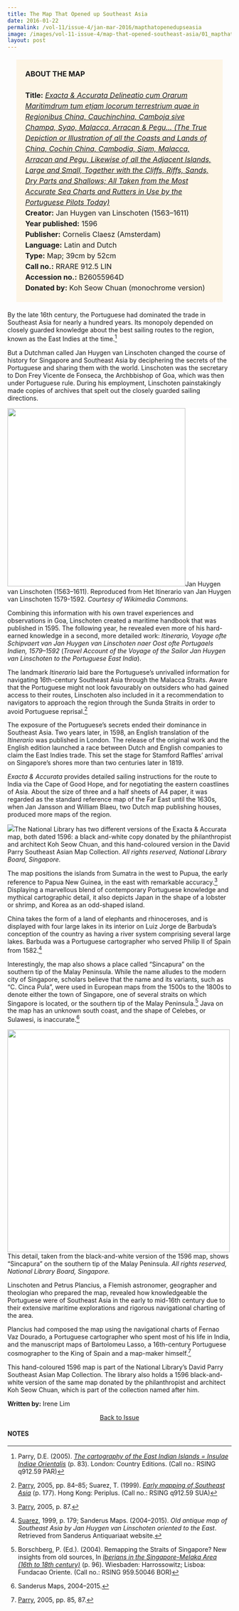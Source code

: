 ```yaml
---
title: The Map That Opened up Southeast Asia
date: 2016-01-22
permalink: /vol-11/issue-4/jan-mar-2016/mapthatopenedupseasia
image: /images/vol-11-issue-4/map-that-opened-southeast-asia/01_mapthatopenedsea.jpg
layout: post
---
```

<span style="background-colour: #fdf5e6; padding: 20px; margin: 20px; background:#fdf5e6; display:block; font-size:1rem; line-height:1.5rem;"><b>ABOUT THE MAP</b>
<br><br>
<b>Title:</b> <i><a href="https://eresources.nlb.gov.sg/printheritage/detail/302a34a9-17c9-48db-abcb-53133aa7c27a.aspx">Exacta & Accurata Delineatio cum Orarum Maritimdrum tum etjam locorum terrestrium quae in Regionibus China, Cauchinchina, Camboja sive Champa, Syao, Malacca, Arracan & Pegu… (The True Depiction or Illustration of all the Coasts and Lands of China, Cochin China, Cambodia, Siam, Malacca, Arracan and Pegu, Likewise of all the Adjacent Islands, Large and Small, Together with the Cliffs, Riffs, Sands, Dry Parts and Shallows; All Taken from the Most Accurate Sea Charts and Rutters in Use by the Portuguese Pilots Today)</a></i>
<br>
<b>Creator:</b> Jan Huygen van Linschoten (1563–1611)
<br>
<b>Year published:</b> 1596
<br>
<b>Publisher:</b> Cornelis Claesz (Amsterdam)
<br>
<b>Language:</b> Latin and Dutch
<br>
<b>Type:</b> Map; 39cm by 52cm
<br>
<b>Call no.:</b> RRARE 912.5 LIN
<br>
<b>Accession no.:</b> B26055964D
<br>
<b>Donated by:</b> Koh Seow Chuan (monochrome version)</span>

By the late 16th century, the Portuguese had dominated the trade in Southeast Asia for nearly a hundred years. Its monopoly depended on closely guarded knowledge about the best sailing routes to the region, known as the East Indies at the time.[^1]

But a Dutchman called Jan Huygen van Linschoten changed the course of history for Singapore and Southeast Asia by deciphering the secrets of the Portuguese and sharing them with the world. Linschoten was the secretary to Don Frey Vicente de Fonseca, the Archbbishop of Goa, which was then under Portuguese rule. During his employment, Linschoten painstakingly made copies of archives that spelt out the closely guarded sailing directions.

<div style="background-color: white;"><img style="width:400px" src="/images/vol-11-issue-4/map-that-opened-southeast-asia/01_mapthatopenedsea.jpg">Jan Huygen van Linschoten (1563–1611). Reproduced from Het Itinerario van Jan Huygen van Linschoten 1579-1592. <i>Courtesy of Wikimedia Commons.</i></div>

Combining this information with his own travel experiences and observations in Goa, Linschoten created a maritime handbook that was published in 1595. The following year, he revealed even more of his hard-earned knowledge in a second, more detailed work: *Itinerario, Voyage ofte Schipvaert van Jan Huygen van Linschoten naer Oost ofte Portugaels Indien, 1579–1592* (*Travel Account of the Voyage of the Sailor Jan Huygen van Linschoten to the Portuguese East India*).

The landmark *Itinerario* laid bare the Portuguese’s unrivalled information for navigating 16th-century Southeast Asia through the Malacca Straits. Aware that the Portuguese might not look favourably on outsiders who had gained access to their routes, Linschoten also included in it a recommendation to navigators to approach the region through the Sunda Straits in order to avoid Portuguese reprisal.[^2]

The exposure of the Portuguese’s secrets ended their dominance in Southeast Asia. Two years later, in 1598, an English translation of the *Itinerario* was published in London. The release of the original work and the English edition launched a race between Dutch and English companies to claim the East Indies trade. This set the stage for Stamford Raffles’ arrival on Singapore’s shores more than two centuries later in 1819.

*Exacta & Accurata* provides detailed sailing instructions for the route to India via the Cape of Good Hope, and for negotiating the eastern coastlines of Asia. About the size of three and a half sheets of A4 paper, it was regarded as the standard reference map of the Far East until the 1630s, when Jan Jansson and William Blaeu, two Dutch map publishing houses, produced more maps of the region.

<div style="background-color: white;"><img src="/images/vol-11-issue-4/map-that-opened-southeast-asia/02_mapthatopenedsea.jpg">The National Library has two different versions of the Exacta & Accurata map, both dated 1596: a black and-white copy donated by the philanthropist and architect Koh Seow Chuan, and this hand-coloured version in the David Parry Southeast Asian Map Collection. <i>All rights reserved, National Library Board, Singapore.</i></div>

The map positions the islands from Sumatra in the west to Pupua, the early reference to Papua New Guinea, in the east with  remarkable  accuracy.[^3] Displaying a marvellous blend of contemporary Portuguese knowledge and mythical cartographic detail, it also depicts Japan in the shape of a lobster or shrimp, and Korea as an odd-shaped island.

China takes the form of a land of elephants and rhinoceroses, and is displayed with four large lakes in its interior on Luiz Jorge de Barbuda’s conception of the country as having a river system comprising several large lakes. Barbuda was a Portuguese cartographer who served Philip II of Spain from 1582.[^4]

Interestingly, the map also shows a place called “Sincapura” on the southern tip of the Malay Peninsula. While the name alludes to the modern city of Singapore, scholars believe that the name and its variants, such as “C. Cinca Pula”, were used in European maps from the 1500s to the 1800s to denote either the town of Singapore, one of several straits on which Singapore is located, or the southern tip of the Malay Peninsula.[^5] Java on the map has an unknown south coast, and the shape of Celebes, or Sulawesi, is inaccurate.[^6]

<div style="background-color: white;"><img style="width:500px" src="/images/vol-11-issue-4/map-that-opened-southeast-asia/03_mapthatopenedsea.jpg">This detail, taken from the black-and-white version of the 1596 map, shows “Sincapura” on the southern tip of the Malay Peninsula. <i>All rights reserved, National Library Board, Singapore.</i></div>

Linschoten and Petrus Plancius, a Flemish astronomer, geographer and theologian who prepared the map, revealed how knowledgeable the Portuguese were of Southeast Asia in the early to mid-16th century due to their extensive maritime explorations and rigorous navigational charting of the area.

Plancius had composed the map using the navigational charts of Fernao Vaz Dourado, a Portuguese cartographer who spent most of his life in India, and the manuscript maps of Bartolomeu Lasso, a 16th-century Portuguese cosmographer to the King of Spain and a map-maker himself.[^7]

This hand-coloured 1596 map is part of the National Library’s David Parry Southeast Asian Map Collection. The library also holds a 1596 black-and-white version of the same map donated by the philanthropist and architect Koh Seow Chuan, which is part of the collection named after him.

**Written by:** Irene Lim

<a href="/vol-11/issue-4/jan-mar-2016/"><center>Back to Issue</center></a>

#### **NOTES**

[^1]:Parry, D.E. (2005). *[The cartography of the East Indian Islands = Insulae Indiae Orientalis](http://eservice.nlb.gov.sg/item_holding_s.aspx?bid=12669569)* (p. 83). London: Country Editions. (Call no.: RSING q912.59 PAR)

[^2]:[Parry](http://eservice.nlb.gov.sg/item_holding_s.aspx?bid=12669569), 2005, pp. 84–85; Suarez, T. (1999). *[Early mapping of Southeast Asia](http://eservice.nlb.gov.sg/item_holding_s.aspx?bid=9654316)* (p. 177). Hong Kong: Periplus. (Call no.: RSING q912.59 SUA)

[^3]:[Parry](http://eservice.nlb.gov.sg/item_holding_s.aspx?bid=12669569), 2005, p. 87.

[^4]:[Suarez](http://eservice.nlb.gov.sg/item_holding_s.aspx?bid=9654316), 1999, p. 179; Sanderus Maps. (2004–2015). *Old antique map of Southeast Asia by Jan Huygen van Linschoten oriented to the East*. Retrieved from Sanderus Antiquariaat website.

[^5]:Borschberg, P. (Ed.). (2004). Remapping the Straits of Singapore? New insights from old sources, In *[Iberians in the Singapore-Melaka Area (16th to 18th century)](http://eservice.nlb.gov.sg/item_holding_s.aspx?bid=12493225)* (p. 96). Wiesbaden: Harrossowitz; Lisboa: Fundacao Oriente. (Call no.: RSING 959.50046 BOR)

[^6]:Sanderus Maps, 2004–2015.

[^7]:[Parry](http://eservice.nlb.gov.sg/item_holding_s.aspx?bid=12669569), 2005, pp. 85, 87.